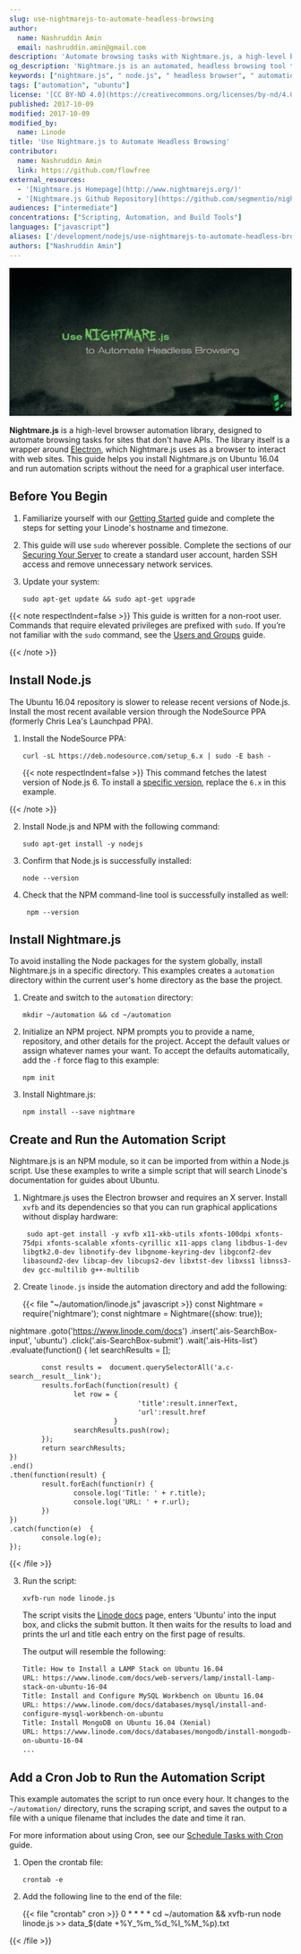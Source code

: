 ```yaml
---
slug: use-nightmarejs-to-automate-headless-browsing
author:
  name: Nashruddin Amin
  email: nashruddin.amin@gmail.com
description: 'Automate browsing tasks with Nightmare.js, a high-level browser automation library.'
og_description: 'Nightmare.js is an automated, headless browsing tool that can be configured to self-navigate websites, automate data scraping, and quicken QA.'
keywords: ["nightmare.js", " node.js", " headless browser", " automation"]
tags: ["automation", "ubuntu"]
license: '[CC BY-ND 4.0](https://creativecommons.org/licenses/by-nd/4.0)'
published: 2017-10-09
modified: 2017-10-09
modified_by:
  name: Linode
title: 'Use Nightmare.js to Automate Headless Browsing'
contributor:
  name: Nashruddin Amin
  link: https://github.com/flowfree
external_resources:
  - '[Nightmare.js Homepage](http://www.nightmarejs.org/)'
  - '[Nightmare.js Github Repository](https://github.com/segmentio/nightmare)'
audiences: ["intermediate"]
concentrations: ["Scripting, Automation, and Build Tools"]
languages: ["javascript"]
aliases: ['/development/nodejs/use-nightmarejs-to-automate-headless-browsing/']
authors: ["Nashruddin Amin"]
---
```


![Use Nightmare.js to Automate Headless Browsing](nightmarejs-automate-headless-browsing-title.jpg "Use Nightmare.js to Automate Headless Browsing")

**Nightmare.js** is a high-level browser automation library, designed to automate browsing tasks for sites that don't have APIs. The library itself is a wrapper around [Electron](https://electron.atom.io/), which Nightmare.js uses as a browser to interact with web sites. This guide helps you install Nightmare.js on Ubuntu 16.04 and run automation scripts without the need for a graphical user interface.

## Before You Begin

1.  Familiarize yourself with our [Getting Started](/docs/products/platform/get-started/) guide and complete the steps for setting your Linode's hostname and timezone.

2.  This guide will use `sudo` wherever possible. Complete the sections of our [Securing Your Server](/docs/products/compute/compute-instances/guides/set-up-and-secure/) to create a standard user account, harden SSH access and remove unnecessary network services.

3.  Update your system:

        sudo apt-get update && sudo apt-get upgrade

{{< note respectIndent=false >}}
This guide is written for a non-root user. Commands that require elevated privileges are prefixed with `sudo`. If you’re not familiar with the `sudo` command, see the [Users and Groups](/docs/guides/linux-users-and-groups/) guide.

{{< /note >}}

## Install Node.js

The Ubuntu 16.04 repository is slower to release recent versions of Node.js. Install the most recent available version through the NodeSource PPA (formerly Chris Lea's Launchpad PPA).

1.  Install the NodeSource PPA:

        curl -sL https://deb.nodesource.com/setup_6.x | sudo -E bash -

    {{< note respectIndent=false >}}
This command fetches the latest version of Node.js 6. To install a [specific version](https://nodejs.org/en/download/releases/), replace the `6.x` in this example.

{{< /note >}}

2.  Install Node.js and NPM with the following command:

        sudo apt-get install -y nodejs

3.  Confirm that Node.js is successfully installed:

        node --version

4. Check that the NPM command-line tool is successfully installed as well:

        npm --version

## Install Nightmare.js

To avoid installing the Node packages for the system globally, install Nightmare.js in a specific directory. This examples creates a `automation` directory within the current user's home directory as the base the project.

1.  Create and switch to the `automation` directory:

        mkdir ~/automation && cd ~/automation

2.  Initialize an NPM project. NPM prompts you to provide a name, repository, and other details for the project. Accept the default values or assign whatever names your want. To accept the defaults automatically, add the `-f` force flag to this example:

        npm init

3.  Install Nightmare.js:

        npm install --save nightmare

## Create and Run the Automation Script

Nightmare.js is an NPM module, so it can be imported from within a Node.js script. Use these examples to write a simple script that will search Linode's documentation for guides about Ubuntu.

1. Nightmare.js uses the Electron browser and requires an X server. Install `xvfb` and its dependencies so that you can run graphical applications without display hardware:

        sudo apt-get install -y xvfb x11-xkb-utils xfonts-100dpi xfonts-75dpi xfonts-scalable xfonts-cyrillic x11-apps clang libdbus-1-dev libgtk2.0-dev libnotify-dev libgnome-keyring-dev libgconf2-dev libasound2-dev libcap-dev libcups2-dev libxtst-dev libxss1 libnss3-dev gcc-multilib g++-multilib

2. Create `linode.js` inside the automation directory and add the following:

    {{< file "~/automation/linode.js" javascript >}}
const Nightmare = require('nightmare');
const nightmare = Nightmare({show: true});


nightmare
    .goto('https://www.linode.com/docs')
    .insert('.ais-SearchBox-input', 'ubuntu')
    .click('.ais-SearchBox-submit')
    .wait('.ais-Hits-list')
    .evaluate(function() {
            let searchResults = [];

            const results =  document.querySelectorAll('a.c-search__result__link');
            results.forEach(function(result) {
                    let row = {
                                    'title':result.innerText,
                                    'url':result.href
                              }
                    searchResults.push(row);
            });
            return searchResults;
    })
    .end()
    .then(function(result) {
            result.forEach(function(r) {
                    console.log('Title: ' + r.title);
                    console.log('URL: ' + r.url);
            })
    })
    .catch(function(e)  {
            console.log(e);
    });

{{< /file >}}


3.  Run the script:

        xvfb-run node linode.js

    The script visits the [Linode docs](/docs/) page, enters 'Ubuntu' into the input box, and clicks the submit button. It then waits for the results to load and prints the url and title each entry on the first page of results.

    The output will resemble the following:

        Title: How to Install a LAMP Stack on Ubuntu 16.04
        URL: https://www.linode.com/docs/web-servers/lamp/install-lamp-stack-on-ubuntu-16-04
        Title: Install and Configure MySQL Workbench on Ubuntu 16.04
        URL: https://www.linode.com/docs/databases/mysql/install-and-configure-mysql-workbench-on-ubuntu
        Title: Install MongoDB on Ubuntu 16.04 (Xenial)
        URL: https://www.linode.com/docs/databases/mongodb/install-mongodb-on-ubuntu-16-04
        ...

## Add a Cron Job to Run the Automation Script

This example automates the script to run once every hour. It changes to the `~/automation/` directory, runs the scraping script, and saves the output to a file with a unique filename that includes the date and time it ran.

For more information about using Cron, see our [Schedule Tasks with Cron](/docs/guides/schedule-tasks-with-cron/) guide.

1.  Open the crontab file:

        crontab -e

2.  Add the following line to the end of the file:

    {{< file "crontab" cron >}}
0 * * * * cd ~/automation && xvfb-run node linode.js >> data_$(date +\%Y_\%m_\%d_\%I_\%M_\%p).txt

{{< /file >}}
